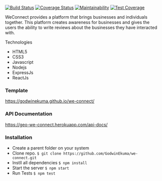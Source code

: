 [![Build Status](https://travis-ci.org/GodwinEkuma/we-connect.svg?branch=develop)](https://travis-ci.org/GodwinEkuma/we-connect)
[![Coverage Status](https://coveralls.io/repos/github/GodwinEkuma/we-connect/badge.svg?branch=develop)](https://coveralls.io/github/GodwinEkuma/we-connect?branch=develop)
[![Maintainability](https://api.codeclimate.com/v1/badges/6ded38772f3e05c650c8/maintainability)](https://codeclimate.com/github/GodwinEkuma/we-connect/maintainability)
[![Test Coverage](https://api.codeclimate.com/v1/badges/6ded38772f3e05c650c8/test_coverage)](https://codeclimate.com/github/GodwinEkuma/we-connect/test_coverage)

WeConnect provides a platform that brings businesses and individuals together. This platform creates awareness for businesses and gives the users the ability to write reviews about the businesses they have interacted with.  

Technologies
- HTML5
- CSS3
- Javascript
- Nodejs
- ExpressJs
- ReactJs

### Template
https://godwinekuma.github.io/we-connect/

### API Documentation
https://geo-we-connect.herokuapp.com/api-docs/

### Installation
- Create a parent folder on your system
- Clone repo. `$ git clone https://github.com/GodwinEkuma/we-connect.git`
- Instll all dependencies
`$ npm install`
- Start the server
`$ npm start`
- Run Tests
`$ npm test`
